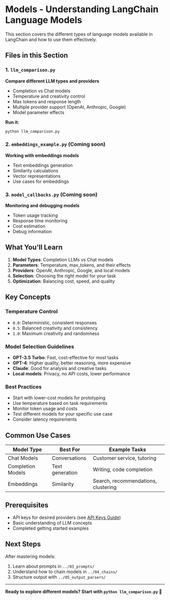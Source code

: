 # Models - Understanding LangChain Language Models

This section covers the different types of language models available in LangChain and how to use them effectively.

## Files in this Section

### 1. `llm_comparison.py`
**Compare different LLM types and providers**

- Completion vs Chat models
- Temperature and creativity control
- Max tokens and response length
- Multiple provider support (OpenAI, Anthropic, Google)
- Model parameter effects

**Run it:**
```bash
python llm_comparison.py
```

### 2. `embeddings_example.py` (Coming soon)
**Working with embeddings models**

- Text embeddings generation
- Similarity calculations
- Vector representations
- Use cases for embeddings

### 3. `model_callbacks.py` (Coming soon)
**Monitoring and debugging models**

- Token usage tracking
- Response time monitoring
- Cost estimation
- Debug information

## What You'll Learn

1. **Model Types**: Completion LLMs vs Chat models
2. **Parameters**: Temperature, max_tokens, and their effects
3. **Providers**: OpenAI, Anthropic, Google, and local models
4. **Selection**: Choosing the right model for your task
5. **Optimization**: Balancing cost, speed, and quality

## Key Concepts

### Temperature Control
- `0.0`: Deterministic, consistent responses
- `0.5`: Balanced creativity and consistency  
- `1.0`: Maximum creativity and randomness

### Model Selection Guidelines
- **GPT-3.5 Turbo**: Fast, cost-effective for most tasks
- **GPT-4**: Higher quality, better reasoning, more expensive
- **Claude**: Good for analysis and creative tasks
- **Local models**: Privacy, no API costs, lower performance

### Best Practices
- Start with lower-cost models for prototyping
- Use temperature based on task requirements
- Monitor token usage and costs
- Test different models for your specific use case
- Consider latency requirements

## Common Use Cases

| Model Type | Best For | Example Tasks |
|------------|----------|---------------|
| Chat Models | Conversations | Customer service, tutoring |
| Completion Models | Text generation | Writing, code completion |
| Embeddings | Similarity | Search, recommendations, clustering |

## Prerequisites

- API keys for desired providers (see [API Keys Guide](../../docs/api-keys.md))
- Basic understanding of LLM concepts
- Completed getting started examples

## Next Steps

After mastering models:
1. Learn about prompts in `../03_prompts/`
2. Understand how to chain models in `../04_chains/`
3. Structure output with `../05_output_parsers/`

---

**Ready to explore different models? Start with `python llm_comparison.py` 🤖**